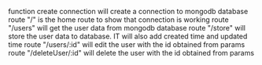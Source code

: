 function create connection will create a connection to mongodb database
route "/" is the home route to show that connection is working
route "/users" will get the user data from mongodb database
route "/store" will store the user data to database. IT will also add created time and updated time
route "/users/:id" will edit the user with the id obtained from params
route "/deleteUser/:id" will delete the user with the id obtained from params
